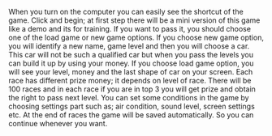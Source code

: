 When you turn on the computer you can easily see the shortcut of the game. Click and begin; at first step there will be a mini version of this game like a demo and its for training. If you want to pass it, you should choose one of the load game or new game options. If you choose new game option, you will identify a new name, game level and then you will choose a car. This car will not be such a qualified car but when you pass the levels you can build it up by using your money. If you choose load game option, you will see your level, money and the last shape of car on your screen. Each race has different prize money; it depends on level of race. There will be 100 races and in each race if you are in top 3 you will get prize and obtain the right to pass next level. You can set some conditions in the game by choosing settings part such as; air condition, sound level, screen settings etc. At the end of races the game will be saved automatically. So you can continue whenever you want.